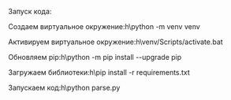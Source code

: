 Запуск кода:

Создаем виртуальное окружение:h\python -m venv venv

Активируем виртуальное окружение:h\venv/Scripts/activate.bat

Обновляем pip:h\python -m pip install --upgrade pip

Загружаем библиотеки:h\pip install -r requirements.txt

Запускаем код:h\python parse.py


